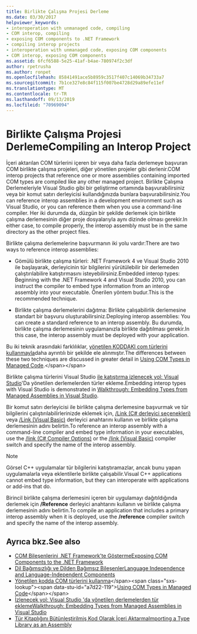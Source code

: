 ```yaml
---
title: Birlikte Çalışma Projesi Derleme
ms.date: 03/30/2017
helpviewer_keywords:
- interoperation with unmanaged code, compiling
- COM interop, compiling
- exposing COM components to .NET Framework
- compiling interop projects
- interoperation with unmanaged code, exposing COM components
- COM interop, exposing COM components
ms.assetid: 6fcf6588-5e25-41af-b4ae-780974f2c3df
author: rpetrusha
ms.author: ronpet
ms.openlocfilehash: 85841491ace5b8959c3517f407c14069b34733a7
ms.sourcegitcommit: 7b1ce327e8c84f115f007be4728d29a89efe11ef
ms.translationtype: MT
ms.contentlocale: tr-TR
ms.lasthandoff: 09/13/2019
ms.locfileid: "70969094"
---
```

# <a name="compiling-an-interop-project"></a><span data-ttu-id="a7d22-102">Birlikte Çalışma Projesi Derleme</span><span class="sxs-lookup"><span data-stu-id="a7d22-102">Compiling an Interop Project</span></span>

<span data-ttu-id="a7d22-103">İçeri aktarılan COM türlerini içeren bir veya daha fazla derlemeye başvuran COM birlikte çalışma projeleri, diğer yönetilen projeler gibi derlenir.</span><span class="sxs-lookup"><span data-stu-id="a7d22-103">COM interop projects that reference one or more assemblies containing imported COM types are compiled like any other managed project.</span></span> <span data-ttu-id="a7d22-104">Birlikte Çalışma Derlemeleriyle Visual Studio gibi bir geliştirme ortamında başvurabilirsiniz veya bir komut satırı derleyicisi kullandığınızda bunlara başvurabilirsiniz.</span><span class="sxs-lookup"><span data-stu-id="a7d22-104">You can reference interop assemblies in a development environment such as Visual Studio, or you can reference them when you use a command-line compiler.</span></span> <span data-ttu-id="a7d22-105">Her iki durumda da, düzgün bir şekilde derlemek için birlikte çalışma derlemesinin diğer proje dosyalarıyla aynı dizinde olması gerekir.</span><span class="sxs-lookup"><span data-stu-id="a7d22-105">In either case, to compile properly, the interop assembly must be in the same directory as the other project files.</span></span>

 <span data-ttu-id="a7d22-106">Birlikte çalışma derlemelerine başvurmanın iki yolu vardır:</span><span class="sxs-lookup"><span data-stu-id="a7d22-106">There are two ways to reference interop assemblies:</span></span>

- <span data-ttu-id="a7d22-107">Gömülü birlikte çalışma türleri: .NET Framework 4 ve Visual Studio 2010 ile başlayarak, derleyicinin tür bilgilerini yürütülebilir bir derlemeden çalıştırılabilire katıştırmasını isteyebilirsiniz.</span><span class="sxs-lookup"><span data-stu-id="a7d22-107">Embedded interop types: Beginning with the .NET Framework 4 and Visual Studio 2010, you can instruct the compiler to embed type information from an interop assembly into your executable.</span></span> <span data-ttu-id="a7d22-108">Önerilen yöntem budur.</span><span class="sxs-lookup"><span data-stu-id="a7d22-108">This is the recommended technique.</span></span>

- <span data-ttu-id="a7d22-109">Birlikte çalışma derlemelerini dağıtma: Birlikte çalışabilirlik derlemesine standart bir başvuru oluşturabilirsiniz.</span><span class="sxs-lookup"><span data-stu-id="a7d22-109">Deploying interop assemblies: You can create a standard reference to an interop assembly.</span></span> <span data-ttu-id="a7d22-110">Bu durumda, birlikte çalışma derlemesinin uygulamanızla birlikte dağıtılması gerekir.</span><span class="sxs-lookup"><span data-stu-id="a7d22-110">In this case, the interop assembly must be deployed with your application.</span></span>

 <span data-ttu-id="a7d22-111">Bu iki teknik arasındaki farklılıklar, [yönetilen KODDAKI com türlerini kullanmayla](https://docs.microsoft.com/previous-versions/dotnet/netframework-4.0/3y76b69k(v=vs.100))daha ayrıntılı bir şekilde ele alınmıştır.</span><span class="sxs-lookup"><span data-stu-id="a7d22-111">The differences between these two techniques are discussed in greater detail in [Using COM Types in Managed Code](https://docs.microsoft.com/previous-versions/dotnet/netframework-4.0/3y76b69k(v=vs.100)).</span></span>

 <span data-ttu-id="a7d22-112">Birlikte çalışma türlerini Visual Studio [ile katıştırma izlenecek yol: Visual Studio](../../standard/assembly/embed-types-visual-studio.md)'Da yönetilen derlemelerden türler ekleme.</span><span class="sxs-lookup"><span data-stu-id="a7d22-112">Embedding interop types with Visual Studio is demonstrated in [Walkthrough: Embedding Types from Managed Assemblies in Visual Studio](../../standard/assembly/embed-types-visual-studio.md).</span></span>

 <span data-ttu-id="a7d22-113">Bir komut satırı derleyicisi ile birlikte çalışma derlemesine başvurmak ve tür bilgilerini çalıştırılabilirlerinizde eklemek için, [/Link (C# derleyici seçenekleri)](../../csharp/language-reference/compiler-options/link-compiler-option.md) veya [/Link (Visual Basic)](../../visual-basic/reference/command-line-compiler/link.md) derleyici anahtarını kullanın ve birlikte çalışma derlemesinin adını belirtin.</span><span class="sxs-lookup"><span data-stu-id="a7d22-113">To reference an interop assembly with a command-line compiler and embed type information in your executables, use the [/link (C# Compiler Options)](../../csharp/language-reference/compiler-options/link-compiler-option.md) or the [/link (Visual Basic)](../../visual-basic/reference/command-line-compiler/link.md) compiler switch and specify the name of the interop assembly.</span></span>

> [!NOTE]
> <span data-ttu-id="a7d22-114">Görsel C++ uygulamalar tür bilgilerini katıştıramazlar, ancak bunu yapan uygulamalarla veya eklentilerle birlikte çalışabilir.</span><span class="sxs-lookup"><span data-stu-id="a7d22-114">Visual C++ applications cannot embed type information, but they can interoperate with applications or add-ins that do.</span></span>

 <span data-ttu-id="a7d22-115">Birincil birlikte çalışma derlemesini içeren bir uygulamayı dağıtıldığında derlemek için **/Reference** derleyici anahtarını kullanın ve birlikte çalışma derlemesinin adını belirtin.</span><span class="sxs-lookup"><span data-stu-id="a7d22-115">To compile an application that includes a primary interop assembly when it is deployed, use the **/reference** compiler switch and specify the name of the interop assembly.</span></span>

## <a name="see-also"></a><span data-ttu-id="a7d22-116">Ayrıca bkz.</span><span class="sxs-lookup"><span data-stu-id="a7d22-116">See also</span></span>

- [<span data-ttu-id="a7d22-117">COM Bileşenlerini .NET Framework'te Gösterme</span><span class="sxs-lookup"><span data-stu-id="a7d22-117">Exposing COM Components to the .NET Framework</span></span>](exposing-com-components.md)
- [<span data-ttu-id="a7d22-118">Dil Bağımsızlığı ve Dilden Bağımsız Bileşenler</span><span class="sxs-lookup"><span data-stu-id="a7d22-118">Language Independence and Language-Independent Components</span></span>](../../standard/language-independence-and-language-independent-components.md)
- <span data-ttu-id="a7d22-119">[Yönetilen kodda COM türlerini kullanma](https://docs.microsoft.com/previous-versions/dotnet/netframework-4.0/3y76b69k(v=vs.100))</span><span class="sxs-lookup"><span data-stu-id="a7d22-119">[Using COM Types in Managed Code](https://docs.microsoft.com/previous-versions/dotnet/netframework-4.0/3y76b69k(v=vs.100))</span></span>
- [<span data-ttu-id="a7d22-120">İzlenecek yol: Visual Studio 'da yönetilen derlemelerden tür ekleme</span><span class="sxs-lookup"><span data-stu-id="a7d22-120">Walkthrough: Embedding Types from Managed Assemblies in Visual Studio</span></span>](../../standard/assembly/embed-types-visual-studio.md)
- [<span data-ttu-id="a7d22-121">Tür Kitaplığını Bütünleştirilmiş Kod Olarak İçeri Aktarma</span><span class="sxs-lookup"><span data-stu-id="a7d22-121">Importing a Type Library as an Assembly</span></span>](importing-a-type-library-as-an-assembly.md)
